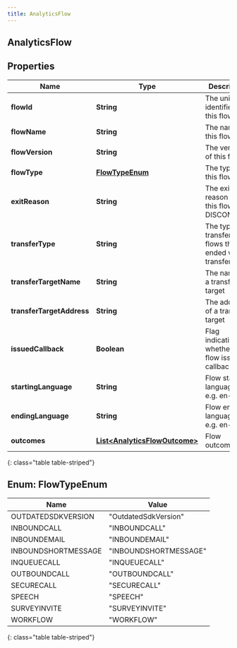 ```yaml
---
title: AnalyticsFlow
---
```

## AnalyticsFlow


## Properties

| Name | Type | Description | Notes |
| ------------ | ------------- | ------------- | ------------- |
| **flowId** | **String** | The unique identifier of this flow |  [optional] |
| **flowName** | **String** | The name of this flow |  [optional] |
| **flowVersion** | **String** | The version of this flow |  [optional] |
| **flowType** | [**FlowTypeEnum**](#FlowTypeEnum) | The type of this flow |  [optional] |
| **exitReason** | **String** | The exit reason for this flow, e.g. DISCONNECT |  [optional] |
| **transferType** | **String** | The type of transfer for flows that ended with a transfer |  [optional] |
| **transferTargetName** | **String** | The name of a transfer target |  [optional] |
| **transferTargetAddress** | **String** | The address of a transfer target |  [optional] |
| **issuedCallback** | **Boolean** | Flag indicating whether the flow issued a callback |  [optional] |
| **startingLanguage** | **String** | Flow starting language, e.g. en-us |  [optional] |
| **endingLanguage** | **String** | Flow ending language, e.g. en-us |  [optional] |
| **outcomes** | [**List&lt;AnalyticsFlowOutcome&gt;**](AnalyticsFlowOutcome.html) | Flow outcomes |  [optional] |
{: class="table table-striped"}


<a name="FlowTypeEnum"></a>

## Enum: FlowTypeEnum

| Name | Value |
| ---- | ----- |
| OUTDATEDSDKVERSION | &quot;OutdatedSdkVersion&quot; |
| INBOUNDCALL | &quot;INBOUNDCALL&quot; |
| INBOUNDEMAIL | &quot;INBOUNDEMAIL&quot; |
| INBOUNDSHORTMESSAGE | &quot;INBOUNDSHORTMESSAGE&quot; |
| INQUEUECALL | &quot;INQUEUECALL&quot; |
| OUTBOUNDCALL | &quot;OUTBOUNDCALL&quot; |
| SECURECALL | &quot;SECURECALL&quot; |
| SPEECH | &quot;SPEECH&quot; |
| SURVEYINVITE | &quot;SURVEYINVITE&quot; |
| WORKFLOW | &quot;WORKFLOW&quot; |
{: class="table table-striped"}



